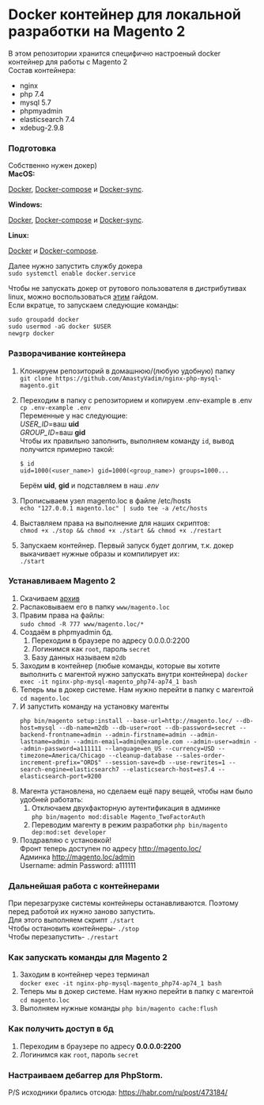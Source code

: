 # Docker контейнер для локальной разработки на Magento 2
В этом репозитории хранится специфично настроеный docker контейнер для работы с Magento 2  
Состав контейнера:
- nginx
- php 7.4
- mysql 5.7
- phpmyadmin
- elasticsearch 7.4
- xdebug-2.9.8
### Подготовка
Собственно нужен докер)  
**MacOS:**

[Docker](https://docs.docker.com/docker-for-mac/install/), [Docker-compose](https://docs.docker.com/compose/install/#install-compose) и [Docker-sync](https://github.com/EugenMayer/docker-sync/wiki/docker-sync-on-OSX).

**Windows:**

[Docker](https://docs.docker.com/docker-for-windows/install/), [Docker-compose](https://docs.docker.com/compose/install/#install-compose) и [Docker-sync](https://github.com/EugenMayer/docker-sync/wiki/docker-sync-on-Windows).

**Linux:**

[Docker](https://docs.docker.com/engine/installation/linux/docker-ce/ubuntu/) и [Docker-compose](https://docs.docker.com/compose/install/#install-compose).

Далее нужно запустить службу докера  
`sudo systemctl enable docker.service`

Чтобы не запускать докер от рутового пользователя в дистрибутивах linux, можно воспользоваться [этим](https://docs.docker.com/engine/install/linux-postinstall/) гайдом.  
Если вкратце, то запускаем следующие команды:
```
sudo groupadd docker
sudo usermod -aG docker $USER
newgrp docker 

```

### Разворачивание контейнера
1. Клонируем репозиторий в домашнюю/(любую удобную) папку   
    `git clone https://github.com/AmastyVadim/nginx-php-mysql-magento.git` 

1. Переходим в папку с репозиторием и копируем .env-example в .env 
    `cp .env-example .env`  
    Переменные у нас следующие:  
    *USER_ID*=ваш **uid**   
    *GROUP_ID*=ваш **gid**  
    Чтобы их правильно заполнить, выполняем команду `id`, вывод получится примерно такой:  
    ```
    $ id
    uid=1000(<user_name>) gid=1000(<group_name>) groups=1000...
    ```
    Берём **uid**, **gid** и подставляем в наш *.env*  

1. Прописываем узел magento.loc в файле /etc/hosts  
    `echo "127.0.0.1 magento.loc" | sudo tee -a /etc/hosts`

1. Выставляем права на выполнение для наших скриптов:  
    `chmod +x ./stop && chmod +x ./start && chmod +x ./restart`

1. Запускаем контейнер. Первый запуск будет долгим, т.к. докер выкачивает нужные образы и компилирует их:  
    `./start`

### Устанавливаем Маgento 2
1. Скачиваем [архив](https://www.dropbox.com/s/nn1r6ybtncdbhpc/magento-ce-2.4.1_sample_data-2020-09-25-04-46-06.zip?dl=0)
1. Распаковываем его в папку `www/magento.loc`
1. Правим права на файлы:  
    `sudo chmod -R 777 www/magento.loc/*`
1. Создаём в phpmyadmin бд.
    1. Переходим в браузере по адресу 0.0.0.0:2200
    1. Логинимся как `root`, пароль `secret`
    1. Базу данных называем `m2db`
1. Заходим в контейнер (любые команды, которые вы хотите выполнить с магентой нужно запускать внутри контейнера) 
    `docker exec -it nginx-php-mysql-magento_php74-ap74_1 bash`
1. Теперь мы в докер системе. Нам нужно перейти в папку с магентой
    `cd magento.loc`
1. И запустить команду на установку магенты
    ```
    php bin/magento setup:install --base-url=http://magento.loc/ --db-host=mysql --db-name=m2db --db-user=root --db-password=secret --backend-frontname=admin --admin-firstname=admin --admin-lastname=admin --admin-email=admin@example.com --admin-user=admin --admin-password=a111111 --language=en_US --currency=USD --timezone=America/Chicago --cleanup-database --sales-order-increment-prefix="ORD$" --session-save=db --use-rewrites=1 --search-engine=elasticsearch7 --elasticsearch-host=es7.4 --elasticsearch-port=9200
    ```
1. Магента установлена, но сделаем ещё пару вещей, чтобы нам было удобней работать:
    1. Отключаем двухфакторную аутентификация в админке  
        `php bin/magento mod:disable Magento_TwoFactorAuth`
    1. Переводим магенту в режим разработки
        `php bin/magento dep:mod:set developer`
1. Поздравляю с установкой!  
    Фронт теперь доступен по адресу http://magento.loc/  
    Админка http://magento.loc/admin  
    Username: admin
    Password: a111111

### Дальнейшая работа с контейнерами
При перезагрузке системы контейнеры останавливаются. Поэтому перед работой их нужно заново запустить.  
Для этого выполняем скрипт `./start`  
Чтобы остановить контейнеры- `./stop`  
Чтобы перезапустить- `./restart`  

### Как запускать команды для Magento 2
1. Заходим в контейнер через терминал  
    `docker exec -it nginx-php-mysql-magento_php74-ap74_1 bash`
1. Теперь мы в докер системе. Нам нужно перейти в папку с магентой  
    `cd magento.loc`
1. Выполняем нужные команды `php bin/magento cache:flush`

### Как получить доступ в бд
1. Переходим в браузере по адресу **0.0.0.0:2200**
1. Логинимся как `root`, пароль `secret`


### Настраиваем дебаггер для PhpStorm.

P/S исходники брались отсюда: https://habr.com/ru/post/473184/
